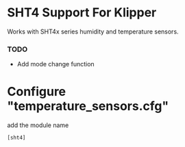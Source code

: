 # SHT4 Support For Klipper
Works with  SHT4x series humidity and temperature sensors.
### TODO
* Add mode change function
# Configure  "temperature_sensors.cfg"
add the module name
``` bash 
[sht4]
```
